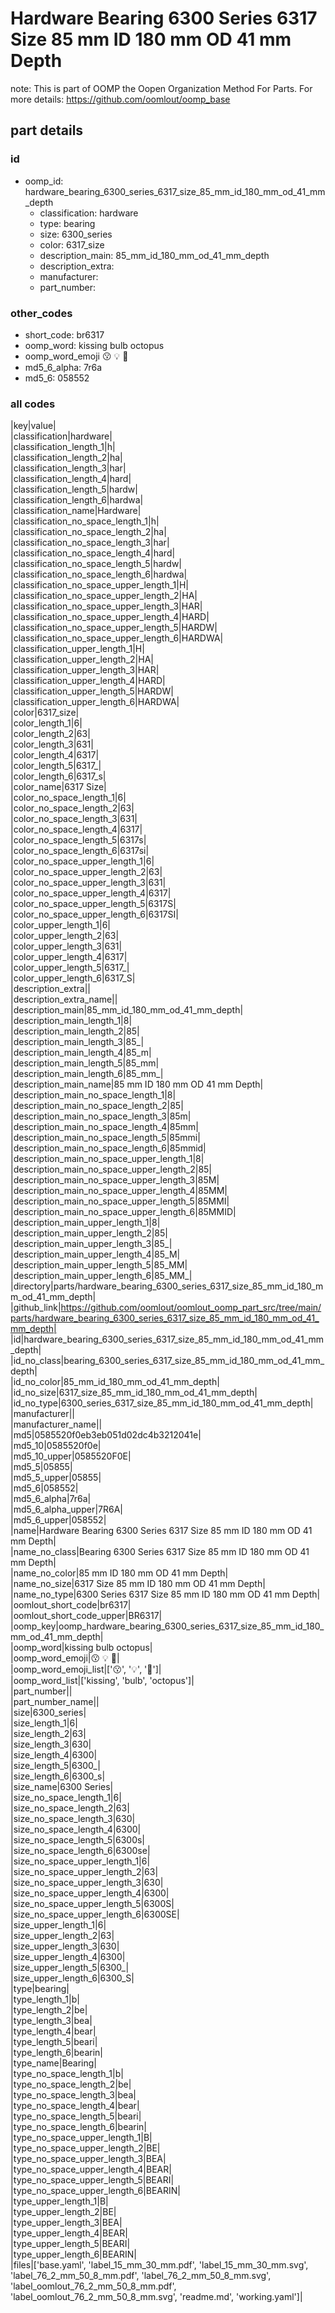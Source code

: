# Hardware Bearing 6300 Series 6317 Size 85 mm ID 180 mm OD 41 mm Depth  

note: This is part of OOMP the Oopen Organization Method For Parts. For more details: https://github.com/oomlout/oomp_base

##  part details





### id
* oomp_id: hardware_bearing_6300_series_6317_size_85_mm_id_180_mm_od_41_mm_depth
  * classification: hardware
  * type: bearing
  * size: 6300_series
  * color: 6317_size
  * description_main: 85_mm_id_180_mm_od_41_mm_depth
  * description_extra: 
  * manufacturer: 
  * part_number: 

### other_codes
* short_code: br6317
* oomp_word: kissing bulb octopus
* oomp_word_emoji :kissing: :bulb: :octopus:
* md5_6_alpha: 7r6a
* md5_6: 058552

### all codes 
|key|value|  
|classification|hardware|  
|classification_length_1|h|  
|classification_length_2|ha|  
|classification_length_3|har|  
|classification_length_4|hard|  
|classification_length_5|hardw|  
|classification_length_6|hardwa|  
|classification_name|Hardware|  
|classification_no_space_length_1|h|  
|classification_no_space_length_2|ha|  
|classification_no_space_length_3|har|  
|classification_no_space_length_4|hard|  
|classification_no_space_length_5|hardw|  
|classification_no_space_length_6|hardwa|  
|classification_no_space_upper_length_1|H|  
|classification_no_space_upper_length_2|HA|  
|classification_no_space_upper_length_3|HAR|  
|classification_no_space_upper_length_4|HARD|  
|classification_no_space_upper_length_5|HARDW|  
|classification_no_space_upper_length_6|HARDWA|  
|classification_upper_length_1|H|  
|classification_upper_length_2|HA|  
|classification_upper_length_3|HAR|  
|classification_upper_length_4|HARD|  
|classification_upper_length_5|HARDW|  
|classification_upper_length_6|HARDWA|  
|color|6317_size|  
|color_length_1|6|  
|color_length_2|63|  
|color_length_3|631|  
|color_length_4|6317|  
|color_length_5|6317_|  
|color_length_6|6317_s|  
|color_name|6317 Size|  
|color_no_space_length_1|6|  
|color_no_space_length_2|63|  
|color_no_space_length_3|631|  
|color_no_space_length_4|6317|  
|color_no_space_length_5|6317s|  
|color_no_space_length_6|6317si|  
|color_no_space_upper_length_1|6|  
|color_no_space_upper_length_2|63|  
|color_no_space_upper_length_3|631|  
|color_no_space_upper_length_4|6317|  
|color_no_space_upper_length_5|6317S|  
|color_no_space_upper_length_6|6317SI|  
|color_upper_length_1|6|  
|color_upper_length_2|63|  
|color_upper_length_3|631|  
|color_upper_length_4|6317|  
|color_upper_length_5|6317_|  
|color_upper_length_6|6317_S|  
|description_extra||  
|description_extra_name||  
|description_main|85_mm_id_180_mm_od_41_mm_depth|  
|description_main_length_1|8|  
|description_main_length_2|85|  
|description_main_length_3|85_|  
|description_main_length_4|85_m|  
|description_main_length_5|85_mm|  
|description_main_length_6|85_mm_|  
|description_main_name|85 mm ID 180 mm OD 41 mm Depth|  
|description_main_no_space_length_1|8|  
|description_main_no_space_length_2|85|  
|description_main_no_space_length_3|85m|  
|description_main_no_space_length_4|85mm|  
|description_main_no_space_length_5|85mmi|  
|description_main_no_space_length_6|85mmid|  
|description_main_no_space_upper_length_1|8|  
|description_main_no_space_upper_length_2|85|  
|description_main_no_space_upper_length_3|85M|  
|description_main_no_space_upper_length_4|85MM|  
|description_main_no_space_upper_length_5|85MMI|  
|description_main_no_space_upper_length_6|85MMID|  
|description_main_upper_length_1|8|  
|description_main_upper_length_2|85|  
|description_main_upper_length_3|85_|  
|description_main_upper_length_4|85_M|  
|description_main_upper_length_5|85_MM|  
|description_main_upper_length_6|85_MM_|  
|directory|parts/hardware_bearing_6300_series_6317_size_85_mm_id_180_mm_od_41_mm_depth|  
|github_link|https://github.com/oomlout/oomlout_oomp_part_src/tree/main/parts/hardware_bearing_6300_series_6317_size_85_mm_id_180_mm_od_41_mm_depth|  
|id|hardware_bearing_6300_series_6317_size_85_mm_id_180_mm_od_41_mm_depth|  
|id_no_class|bearing_6300_series_6317_size_85_mm_id_180_mm_od_41_mm_depth|  
|id_no_color|85_mm_id_180_mm_od_41_mm_depth|  
|id_no_size|6317_size_85_mm_id_180_mm_od_41_mm_depth|  
|id_no_type|6300_series_6317_size_85_mm_id_180_mm_od_41_mm_depth|  
|manufacturer||  
|manufacturer_name||  
|md5|0585520f0eb3eb051d02dc4b3212041e|  
|md5_10|0585520f0e|  
|md5_10_upper|0585520F0E|  
|md5_5|05855|  
|md5_5_upper|05855|  
|md5_6|058552|  
|md5_6_alpha|7r6a|  
|md5_6_alpha_upper|7R6A|  
|md5_6_upper|058552|  
|name|Hardware Bearing 6300 Series 6317 Size 85 mm ID 180 mm OD 41 mm Depth|  
|name_no_class|Bearing 6300 Series 6317 Size 85 mm ID 180 mm OD 41 mm Depth|  
|name_no_color|85 mm ID 180 mm OD 41 mm Depth|  
|name_no_size|6317 Size 85 mm ID 180 mm OD 41 mm Depth|  
|name_no_type|6300 Series 6317 Size 85 mm ID 180 mm OD 41 mm Depth|  
|oomlout_short_code|br6317|  
|oomlout_short_code_upper|BR6317|  
|oomp_key|oomp_hardware_bearing_6300_series_6317_size_85_mm_id_180_mm_od_41_mm_depth|  
|oomp_word|kissing bulb octopus|  
|oomp_word_emoji|:kissing: :bulb: :octopus:|  
|oomp_word_emoji_list|[':kissing:', ':bulb:', ':octopus:']|  
|oomp_word_list|['kissing', 'bulb', 'octopus']|  
|part_number||  
|part_number_name||  
|size|6300_series|  
|size_length_1|6|  
|size_length_2|63|  
|size_length_3|630|  
|size_length_4|6300|  
|size_length_5|6300_|  
|size_length_6|6300_s|  
|size_name|6300 Series|  
|size_no_space_length_1|6|  
|size_no_space_length_2|63|  
|size_no_space_length_3|630|  
|size_no_space_length_4|6300|  
|size_no_space_length_5|6300s|  
|size_no_space_length_6|6300se|  
|size_no_space_upper_length_1|6|  
|size_no_space_upper_length_2|63|  
|size_no_space_upper_length_3|630|  
|size_no_space_upper_length_4|6300|  
|size_no_space_upper_length_5|6300S|  
|size_no_space_upper_length_6|6300SE|  
|size_upper_length_1|6|  
|size_upper_length_2|63|  
|size_upper_length_3|630|  
|size_upper_length_4|6300|  
|size_upper_length_5|6300_|  
|size_upper_length_6|6300_S|  
|type|bearing|  
|type_length_1|b|  
|type_length_2|be|  
|type_length_3|bea|  
|type_length_4|bear|  
|type_length_5|beari|  
|type_length_6|bearin|  
|type_name|Bearing|  
|type_no_space_length_1|b|  
|type_no_space_length_2|be|  
|type_no_space_length_3|bea|  
|type_no_space_length_4|bear|  
|type_no_space_length_5|beari|  
|type_no_space_length_6|bearin|  
|type_no_space_upper_length_1|B|  
|type_no_space_upper_length_2|BE|  
|type_no_space_upper_length_3|BEA|  
|type_no_space_upper_length_4|BEAR|  
|type_no_space_upper_length_5|BEARI|  
|type_no_space_upper_length_6|BEARIN|  
|type_upper_length_1|B|  
|type_upper_length_2|BE|  
|type_upper_length_3|BEA|  
|type_upper_length_4|BEAR|  
|type_upper_length_5|BEARI|  
|type_upper_length_6|BEARIN|  
|files|['base.yaml', 'label_15_mm_30_mm.pdf', 'label_15_mm_30_mm.svg', 'label_76_2_mm_50_8_mm.pdf', 'label_76_2_mm_50_8_mm.svg', 'label_oomlout_76_2_mm_50_8_mm.pdf', 'label_oomlout_76_2_mm_50_8_mm.svg', 'readme.md', 'working.yaml']|  
